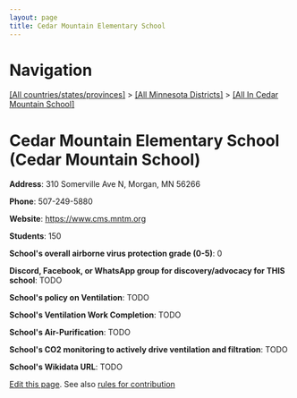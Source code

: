 ```yaml
---
layout: page
title: Cedar Mountain Elementary School
---
```

# Navigation

[[All countries/states/provinces]](../../..) > [[All Minnesota Districts]](../..) > [[All In Cedar Mountain School]](..)

# Cedar Mountain Elementary School (Cedar Mountain School)

**Address**: 310 Somerville Ave N, Morgan, MN 56266

**Phone**: 507-249-5880

**Website**: <https://www.cms.mntm.org>

**Students**: 150

**School's overall airborne virus protection grade (0-5)**: 0

**Discord, Facebook, or WhatsApp group for discovery/advocacy for THIS school**: TODO

**School's policy on Ventilation**: TODO

**School's Ventilation Work Completion**: TODO

**School's Air-Purification**: TODO

**School's CO2 monitoring to actively drive ventilation and filtration**: TODO

**School's Wikidata URL**: TODO


[Edit this page](https://github.com/ventilate-schools/MN/edit/main/./Cedar_Mountain_School/Cedar_Mountain_Elementary_School.md). See also [rules for contribution](../../../contribution-rules/)